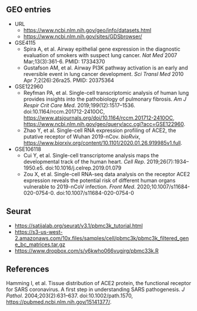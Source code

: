 ## GEO entries
* URL
  * https://www.ncbi.nlm.nih.gov/geo/info/datasets.html
  * https://www.ncbi.nlm.nih.gov/sites/GDSbrowser/
* GSE4115
  * Spira A, et al. Airway epithelial gene expression in the diagnostic evaluation of smokers with suspect lung cancer. *Nat Med* 2007 Mar;13(3):361-6. PMID: 17334370
  * Gustafson AM, et al. Airway PI3K pathway activation is an early and reversible event in lung cancer development. *Sci Transl Med* 2010 Apr 7;2(26):26ra25. PMID: 20375364
* GSE122960
  * Reyfman PA, et al. Single-cell transcriptomic analysis of human lung provides insights into the pathobiology of pulmonary fibrosis. *Am J Respir Crit Care Med*. 2019;199(12):1517–1536. doi:10.1164/rccm.201712-2410OC, https://www.atsjournals.org/doi/10.1164/rccm.201712-2410OC, https://www.ncbi.nlm.nih.gov/geo/query/acc.cgi?acc=GSE122960.
  * Zhao Y, et al. Single-cell RNA expression profiling of ACE2, the putative receptor of Wuhan 2019-nCov. *bioRvix*, https://www.biorxiv.org/content/10.1101/2020.01.26.919985v1.full.
* GSE106118
  * Cui Y, et al. Single-cell transcriptome analysis maps the developmental track of the human heart. *Cell Rep*. 2019;26(7):1934–1950.e5. doi:10.1016/j.celrep.2019.01.079
  * Zou X, et al. Single-cell RNA-seq data analysis on the receptor ACE2 expression reveals the potential risk of different human organs vulnerable to 2019-nCoV infection. *Front Med*. 2020;10.1007/s11684-020-0754-0. doi:10.1007/s11684-020-0754-0

## Seurat
* https://satijalab.org/seurat/v3.1/pbmc3k_tutorial.html
* https://s3-us-west-2.amazonaws.com/10x.files/samples/cell/pbmc3k/pbmc3k_filtered_gene_bc_matrices.tar.gz
* https://www.dropbox.com/s/y6kwho066vugjrg/pbmc33k.R

## References

Hamming I, et al. Tissue distribution of ACE2 protein, the functional receptor for SARS coronavirus. A first step in understanding SARS pathogenesis. *J Pathol*. 2004;203(2):631–637. doi:10.1002/path.1570, https://pubmed.ncbi.nlm.nih.gov/15141377/.

